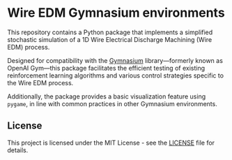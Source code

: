 # Wire EDM Gymnasium environments

This repository contains a Python package that implements a simplified stochastic simulation of a 1D Wire Electrical Discharge Machining (Wire EDM) process.

Designed for compatibility with the [Gymnasium](https://gymnasium.farama.org/) library—formerly known as OpenAI Gym—this package facilitates the efficient testing of existing reinforcement learning algorithms and various control strategies specific to the Wire EDM process.

Additionally, the package provides a basic visualization feature using `pygame`, in line with common practices in other Gymnasium environments.

## License

This project is licensed under the MIT License - see the [LICENSE](./LICENSE.md) file for details.